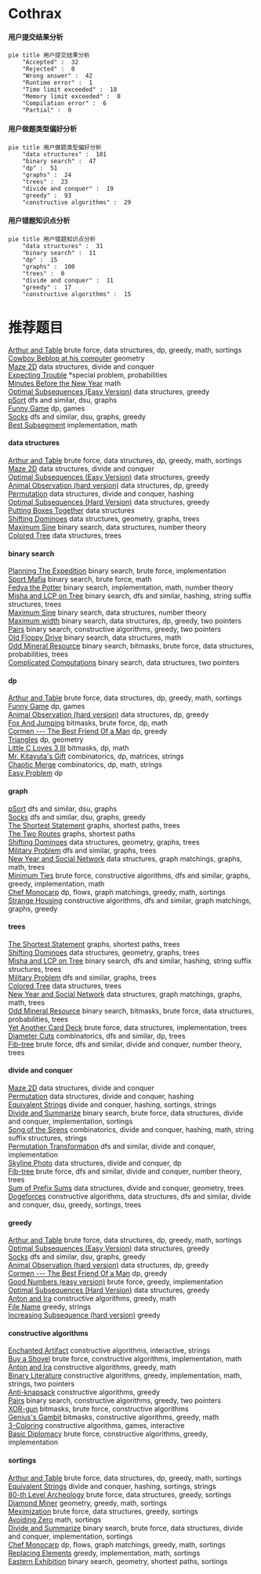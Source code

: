 # Cothrax
<!-- tabs:start -->
#### **用户提交结果分析**

```mermaid
pie title 用户提交结果分析
    "Accepted" :  32
    "Rejected" :  0
    "Wrong answer" :  42
    "Runtime error" :  1
    "Time limit exceeded" :  18
    "Memory limit exceeded" :  0
    "Compilation error" :  6
    "Partial" :  0
```
#### **用户做题类型偏好分析**

```mermaid
pie title 用户做题类型偏好分析
    "data structures" :  101
    "binary search" :  47
    "dp" :  51
    "graphs" :  24
    "trees" :  23
    "divide and conquer" :  19
    "greedy" :  93
    "constructive algorithms" :  29
```
#### **用户错题知识点分析**

```mermaid
pie title 用户错题知识点分析
    "data structures" :  31
    "binary search" :  11
    "dp" :  15
    "graphs" :  100
    "trees" :  0
    "divide and conquer" :  11
    "greedy" :  17
    "constructive algorithms" :  15
```
<!-- tabs:end -->
# 推荐题目
[Arthur and Table](http://codeforces.com/problemset/problem/557/C)		brute force,
                        data structures,
                        dp,
                        greedy,
                        math,
                        sortings		  
[Cowboy Beblop at his computer](http://codeforces.com/problemset/problem/717/I)		geometry		  
[Maze 2D](http://codeforces.com/problemset/problem/413/E)		data structures,
                        divide and conquer		  
[Expecting Trouble](http://codeforces.com/problemset/problem/345/A)		*special problem,
                        probabilities		  
[Minutes Before the New Year](http://codeforces.com/problemset/problem/1283/A)		math		  
[Optimal Subsequences (Easy Version)](http://codeforces.com/problemset/problem/1227/D1)		data structures,
                        greedy		  
[pSort](http://codeforces.com/problemset/problem/28/B)		dfs and similar,
                        dsu,
                        graphs		  
[Funny Game](http://codeforces.com/problemset/problem/731/E)		dp,
                        games		  
[Socks](http://codeforces.com/problemset/problem/731/C)		dfs and similar,
                        dsu,
                        graphs,
                        greedy		  
[Best Subsegment](http://codeforces.com/problemset/problem/1117/A)		implementation,
                        math		  
<!-- tabs:start -->
#### **data structures**
[Arthur and Table](http://codeforces.com/problemset/problem/557/C)		brute force,
                        data structures,
                        dp,
                        greedy,
                        math,
                        sortings		  
[Maze 2D](http://codeforces.com/problemset/problem/413/E)		data structures,
                        divide and conquer		  
[Optimal Subsequences (Easy Version)](http://codeforces.com/problemset/problem/1227/D1)		data structures,
                        greedy		  
[Animal Observation (hard version)](http://codeforces.com/problemset/problem/1304/F2)		data structures,
                        dp,
                        greedy		  
[Permutation](http://codeforces.com/problemset/problem/452/F)		data structures,
                        divide and conquer,
                        hashing		  
[Optimal Subsequences (Hard Version)](https://codeforces.com/contest/1261/problem/B2)		data structures,
                        greedy		  
[Putting Boxes Together](https://codeforces.com/contest/1053/problem/C)		data structures		  
[Shifting Dominoes](http://codeforces.com/problemset/problem/1368/G)		data structures,
                        geometry,
                        graphs,
                        trees		  
[Maximum Sine](http://codeforces.com/problemset/problem/1182/F)		binary search,
                        data structures,
                        number theory		  
[Colored Tree](http://codeforces.com/problemset/problem/1260/F)		data structures,
                        trees		  
#### **binary search**
[Planning The Expedition](http://codeforces.com/problemset/problem/1011/B)		binary search,
                        brute force,
                        implementation		  
[Sport Mafia](http://codeforces.com/problemset/problem/1195/B)		binary search,
                        brute force,
                        math		  
[Fedya the Potter](http://codeforces.com/problemset/problem/1098/E)		binary search,
                        implementation,
                        math,
                        number theory		  
[Misha and LCP on Tree](http://codeforces.com/problemset/problem/504/E)		binary search,
                        dfs and similar,
                        hashing,
                        string suffix structures,
                        trees		  
[Maximum Sine](http://codeforces.com/problemset/problem/1182/F)		binary search,
                        data structures,
                        number theory		  
[Maximum width](http://codeforces.com/problemset/problem/1492/C)		binary search,
                        data structures,
                        dp,
                        greedy,
                        two pointers		  
[Pairs](http://codeforces.com/problemset/problem/1463/D)		binary search,
                        constructive algorithms,
                        greedy,
                        two pointers		  
[Old Floppy Drive](http://codeforces.com/problemset/problem/1490/G)		binary search,
                        data structures,
                        math		  
[Odd Mineral Resource](http://codeforces.com/problemset/problem/1479/D)		binary search,
                        bitmasks,
                        brute force,
                        data structures,
                        probabilities,
                        trees		  
[Complicated Computations](http://codeforces.com/problemset/problem/1436/E)		binary search,
                        data structures,
                        two pointers		  
#### **dp**
[Arthur and Table](http://codeforces.com/problemset/problem/557/C)		brute force,
                        data structures,
                        dp,
                        greedy,
                        math,
                        sortings		  
[Funny Game](http://codeforces.com/problemset/problem/731/E)		dp,
                        games		  
[Animal Observation (hard version)](http://codeforces.com/problemset/problem/1304/F2)		data structures,
                        dp,
                        greedy		  
[Fox And Jumping](https://codeforces.com/contest/512/problem/B)		bitmasks,
                        brute force,
                        dp,
                        math		  
[Cormen --- The Best Friend Of a Man](http://codeforces.com/problemset/problem/732/B)		dp,
                        greedy		  
[Triangles](http://codeforces.com/problemset/problem/13/D)		dp,
                        geometry		  
[Little C Loves 3 III](http://codeforces.com/problemset/problem/1034/E)		bitmasks,
                        dp,
                        math		  
[Mr. Kitayuta's Gift](http://codeforces.com/problemset/problem/506/E)		combinatorics,
                        dp,
                        matrices,
                        strings		  
[Chaotic Merge](http://codeforces.com/problemset/problem/1499/E)		combinatorics,
                        dp,
                        math,
                        strings		  
[Easy Problem](http://codeforces.com/problemset/problem/1096/D)		dp		  
#### **graph**
[pSort](http://codeforces.com/problemset/problem/28/B)		dfs and similar,
                        dsu,
                        graphs		  
[Socks](http://codeforces.com/problemset/problem/731/C)		dfs and similar,
                        dsu,
                        graphs,
                        greedy		  
[The Shortest Statement](http://codeforces.com/problemset/problem/1051/F)		graphs,
                        shortest paths,
                        trees		  
[The Two Routes](https://codeforces.com/contest/602/problem/C)		graphs,
                        shortest paths		  
[Shifting Dominoes](http://codeforces.com/problemset/problem/1368/G)		data structures,
                        geometry,
                        graphs,
                        trees		  
[Military Problem](http://codeforces.com/problemset/problem/1006/E)		dfs and similar,
                        graphs,
                        trees		  
[New Year and Social Network](http://codeforces.com/problemset/problem/1284/F)		data structures,
                        graph matchings,
                        graphs,
                        math,
                        trees		  
[Minimum Ties](http://codeforces.com/problemset/problem/1487/C)		brute force,
                        constructive algorithms,
                        dfs and similar,
                        graphs,
                        greedy,
                        implementation,
                        math		  
[Chef Monocarp](http://codeforces.com/problemset/problem/1437/C)		dp,
                        flows,
                        graph matchings,
                        greedy,
                        math,
                        sortings		  
[Strange Housing](http://codeforces.com/problemset/problem/1470/D)		constructive algorithms,
                        dfs and similar,
                        graph matchings,
                        graphs,
                        greedy		  
#### **trees**
[The Shortest Statement](http://codeforces.com/problemset/problem/1051/F)		graphs,
                        shortest paths,
                        trees		  
[Shifting Dominoes](http://codeforces.com/problemset/problem/1368/G)		data structures,
                        geometry,
                        graphs,
                        trees		  
[Misha and LCP on Tree](http://codeforces.com/problemset/problem/504/E)		binary search,
                        dfs and similar,
                        hashing,
                        string suffix structures,
                        trees		  
[Military Problem](http://codeforces.com/problemset/problem/1006/E)		dfs and similar,
                        graphs,
                        trees		  
[Colored Tree](http://codeforces.com/problemset/problem/1260/F)		data structures,
                        trees		  
[New Year and Social Network](http://codeforces.com/problemset/problem/1284/F)		data structures,
                        graph matchings,
                        graphs,
                        math,
                        trees		  
[Odd Mineral Resource](http://codeforces.com/problemset/problem/1479/D)		binary search,
                        bitmasks,
                        brute force,
                        data structures,
                        probabilities,
                        trees		  
[Yet Another Card Deck](http://codeforces.com/problemset/problem/1511/C)		brute force,
                        data structures,
                        implementation,
                        trees		  
[Diameter Cuts](http://codeforces.com/problemset/problem/1499/F)		combinatorics,
                        dfs and similar,
                        dp,
                        trees		  
[Fib-tree](http://codeforces.com/problemset/problem/1491/E)		brute force,
                        dfs and similar,
                        divide and conquer,
                        number theory,
                        trees		  
#### **divide and conquer**
[Maze 2D](http://codeforces.com/problemset/problem/413/E)		data structures,
                        divide and conquer		  
[Permutation](http://codeforces.com/problemset/problem/452/F)		data structures,
                        divide and conquer,
                        hashing		  
[Equivalent Strings](http://codeforces.com/problemset/problem/559/B)		divide and conquer,
                        hashing,
                        sortings,
                        strings		  
[Divide and Summarize](http://codeforces.com/problemset/problem/1461/D)		binary search,
                        brute force,
                        data structures,
                        divide and conquer,
                        implementation,
                        sortings		  
[Song of the Sirens](http://codeforces.com/problemset/problem/1466/G)		combinatorics,
                        divide and conquer,
                        hashing,
                        math,
                        string suffix structures,
                        strings		  
[Permutation Transformation](http://codeforces.com/problemset/problem/1490/D)		dfs and similar,
                        divide and conquer,
                        implementation		  
[Skyline Photo](https://codeforces.com/contest/1483/problem/C)		data structures,
                        divide and conquer,
                        dp		  
[Fib-tree](http://codeforces.com/problemset/problem/1491/E)		brute force,
                        dfs and similar,
                        divide and conquer,
                        number theory,
                        trees		  
[Sum of Prefix Sums](http://codeforces.com/problemset/problem/1303/G)		data structures,
                        divide and conquer,
                        geometry,
                        trees		  
[Dogeforces](http://codeforces.com/problemset/problem/1494/D)		constructive algorithms,
                        data structures,
                        dfs and similar,
                        divide and conquer,
                        dsu,
                        greedy,
                        sortings,
                        trees		  
#### **greedy**
[Arthur and Table](http://codeforces.com/problemset/problem/557/C)		brute force,
                        data structures,
                        dp,
                        greedy,
                        math,
                        sortings		  
[Optimal Subsequences (Easy Version)](http://codeforces.com/problemset/problem/1227/D1)		data structures,
                        greedy		  
[Socks](http://codeforces.com/problemset/problem/731/C)		dfs and similar,
                        dsu,
                        graphs,
                        greedy		  
[Animal Observation (hard version)](http://codeforces.com/problemset/problem/1304/F2)		data structures,
                        dp,
                        greedy		  
[Cormen --- The Best Friend Of a Man](http://codeforces.com/problemset/problem/732/B)		dp,
                        greedy		  
[Good Numbers (easy version)](http://codeforces.com/problemset/problem/1249/C1)		brute force,
                        greedy,
                        implementation		  
[Optimal Subsequences (Hard Version)](https://codeforces.com/contest/1261/problem/B2)		data structures,
                        greedy		  
[Anton and Ira](http://codeforces.com/problemset/problem/584/E)		constructive algorithms,
                        greedy,
                        math		  
[File Name](https://codeforces.com/contest/1298/problem/C)		greedy,
                        strings		  
[Increasing Subsequence (hard version)](http://codeforces.com/problemset/problem/1157/C2)		greedy		  
#### **constructive algorithms**
[Enchanted Artifact](http://codeforces.com/problemset/problem/1282/D)		constructive algorithms,
                        interactive,
                        strings		  
[Buy a Shovel](http://codeforces.com/problemset/problem/732/A)		brute force,
                        constructive algorithms,
                        implementation,
                        math		  
[Anton and Ira](http://codeforces.com/problemset/problem/584/E)		constructive algorithms,
                        greedy,
                        math		  
[Binary Literature](https://codeforces.com/contest/1509/problem/D)		constructive algorithms,
                        greedy,
                        implementation,
                        math,
                        strings,
                        two pointers		  
[Anti-knapsack](http://codeforces.com/problemset/problem/1493/A)		constructive algorithms,
                        greedy		  
[Pairs](http://codeforces.com/problemset/problem/1463/D)		binary search,
                        constructive algorithms,
                        greedy,
                        two pointers		  
[XOR-gun](https://codeforces.com/contest/1456/problem/B)		bitmasks,
                        brute force,
                        constructive algorithms		  
[Genius's Gambit](http://codeforces.com/problemset/problem/1492/D)		bitmasks,
                        constructive algorithms,
                        greedy,
                        math		  
[3-Coloring](https://codeforces.com/contest/1504/problem/D)		constructive algorithms,
                        games,
                        interactive		  
[Basic Diplomacy](https://codeforces.com/contest/1483/problem/A)		brute force,
                        constructive algorithms,
                        greedy,
                        implementation		  
#### **sortings**
[Arthur and Table](http://codeforces.com/problemset/problem/557/C)		brute force,
                        data structures,
                        dp,
                        greedy,
                        math,
                        sortings		  
[Equivalent Strings](http://codeforces.com/problemset/problem/559/B)		divide and conquer,
                        hashing,
                        sortings,
                        strings		  
[80-th Level Archeology](http://codeforces.com/problemset/problem/731/D)		brute force,
                        data structures,
                        greedy,
                        sortings		  
[Diamond Miner](https://codeforces.com/contest/1496/problem/C)		geometry,
                        greedy,
                        math,
                        sortings		  
[Meximization](http://codeforces.com/problemset/problem/1497/A)		brute force,
                        data structures,
                        greedy,
                        sortings		  
[Avoiding Zero](http://codeforces.com/problemset/problem/1427/A)		math,
                        sortings		  
[Divide and Summarize](http://codeforces.com/problemset/problem/1461/D)		binary search,
                        brute force,
                        data structures,
                        divide and conquer,
                        implementation,
                        sortings		  
[Chef Monocarp](http://codeforces.com/problemset/problem/1437/C)		dp,
                        flows,
                        graph matchings,
                        greedy,
                        math,
                        sortings		  
[Replacing Elements](http://codeforces.com/problemset/problem/1473/A)		greedy,
                        implementation,
                        math,
                        sortings		  
[Eastern Exhibition](http://codeforces.com/problemset/problem/1486/B)		binary search,
                        geometry,
                        shortest paths,
                        sortings		  
<!-- tabs:end -->
